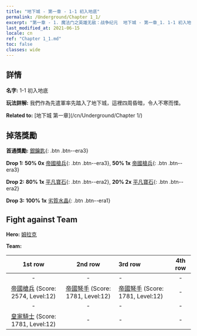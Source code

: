 ```yaml
---
title: "地下城 - 第一章 - 1-1 初入地底"
permalink: /Underground/Chapter 1_1/
excerpt: "第一章 - 1. 魔法门之英雄无敌：战争纪元  地下城 - 第一章_1. 1-1 初入地底"
last_modified_at: 2021-06-15
locale: cn
ref: "Chapter 1_1.md"
toc: false
classes: wide
---
```


## 詳情

 **名字:** 1-1 初入地底

 **玩法詳解:**       我們作為先遣軍率先踏入了地下城，這裡四周昏暗，令人不寒而慄。

 **Related to:** [地下城 第一章](/cn/Underground/Chapter 1/)

## 掉落獎勵

 **首通獎勵:** [銀鑰匙](/cn/Items/con_693/){: .btn .btn--era3}

 **Drop 1:** **50% 0x** [帝國槍兵](/cn/Items/unt_190/){: .btn .btn--era3}, **50% 1x** [帝國槍兵](/cn/Items/unt_190/){: .btn .btn--era3}

 **Drop 2:** **80% 1x** [平凡寶石](/cn/Items/mat_10/){: .btn .btn--era2}, **20% 2x** [平凡寶石](/cn/Items/mat_10/){: .btn .btn--era2}

 **Drop 3:** **100% 1x** [劣質水晶](/cn/Items/mat_5/){: .btn .btn--era1}


## Fight against Team
 **Hero:** [姆拉克](/cn/heroes/Mullich/)

 **Team:**


  | 1st row | 2nd row | 3rd row | 4th row |
  |:----:|:----:|:----|:----:|
  | - | - | - | - |
  | [帝國槍兵](/cn/units/Pikeman/) (Score: 2574, Level:12)  | [帝國弩手](/cn/units/Marksman/) (Score: 1781, Level:12)  | [帝國弩手](/cn/units/Marksman/) (Score: 1781, Level:12)  | - |
  | - | - | - | - |
  | [皇家騎士](/cn/units/Cavalier/) (Score: 1781, Level:12)  | - | - | - |


